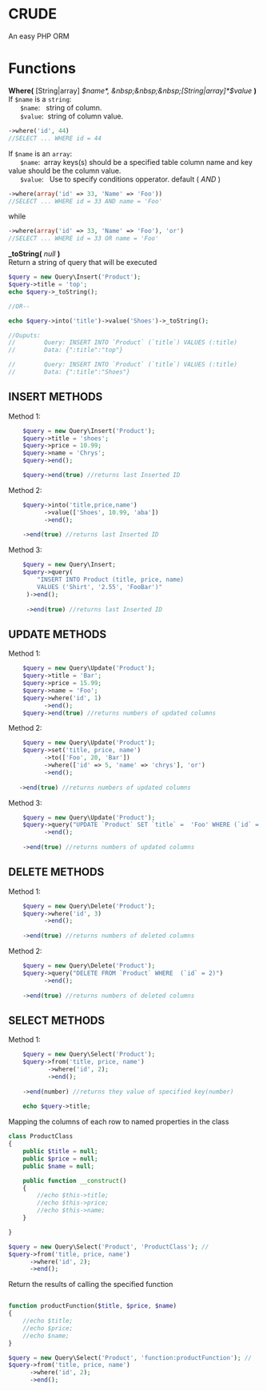 # CRUDE
An easy PHP ORM


# Functions  
**Where(** [String|array] *$name*, &nbsp;&nbsp;&nbsp;[String|array]*$value* **)**  
If ``$name`` is a ``string``:  
&nbsp;&nbsp;&nbsp;&nbsp;&nbsp;&nbsp;``$name``:&nbsp;&nbsp;&nbsp;string of column.  
&nbsp;&nbsp;&nbsp;&nbsp;&nbsp;&nbsp;``$value``:&nbsp;&nbsp;string of column value.  
```php
->where('id', 44)
//SELECT ... WHERE id = 44
```
If ``$name`` is an ``array``:  
&nbsp;&nbsp;&nbsp;&nbsp;&nbsp;&nbsp;``$name``:&nbsp;&nbsp;array keys(s) should be a specified table column name and key value should be the column value.   
&nbsp;&nbsp;&nbsp;&nbsp;&nbsp;&nbsp;``$value``:&nbsp;&nbsp; Use to specify conditions opperator. default ( *AND* )  
```php
->where(array('id' => 33, 'Name' => 'Foo'))
//SELECT ... WHERE id = 33 AND name = 'Foo'
```
while   
```php
->where(array('id' => 33, 'Name' => 'Foo'), 'or')
//SELECT ... WHERE id = 33 OR name = 'Foo'

```
**_toString(** *null* **)**   
Return a string of query that will be executed
```php
$query = new Query\Insert('Product');
$query->title = 'top';
echo $query->_toString();

//OR--

echo $query->into('title')->value('Shoes')->_toString();

//Ouputs:
//        Query: INSERT INTO `Product` (`title`) VALUES (:title)
//        Data: {":title":"top"}

//        Query: INSERT INTO `Product` (`title`) VALUES (:title)
//        Data: {":title":"Shoes"}
```
INSERT METHODS
-------

Method 1:   
```php 
    $query = new Query\Insert('Product');
    $query->title = 'shoes';
    $query->price = 10.99;
    $query->name = 'Chrys';
    $query->end();

    $query->end(true) //returns last Inserted ID
```

Method 2:   
```php
    $query->into('title,price,name')
          ->value(['Shoes', 10.99, 'aba'])
          ->end();
               
    ->end(true) //returns last Inserted ID

 ```
 
Method 3:  
```php
    $query = new Query\Insert;
    $query->query(
        "INSERT INTO Product (title, price, name) 
        VALUES ('Shirt', '2.55', 'FooBar')"
     )->end();
     
     ->end(true) //returns last Inserted ID
```
UPDATE METHODS
-------
Method 1:
```php
    $query = new Query\Update('Product');
    $query->title = 'Bar';
    $query->price = 15.99;
    $query->name = 'Foo';
    $query->where('id', 1)
          ->end();
    $query->end(true) //returns numbers of updated columns
```
Method 2:
```php
    $query = new Query\Update('Product');
    $query->set('title, price, name')
          ->to(['Foo', 20, 'Bar'])
          ->where(['id' => 5, 'name' => 'chrys'], 'or')
          ->end();
          
   ->end(true) //returns numbers of updated columns
```
Method 3:
```php
    $query = new Query\Update('Product');
    $query->query("UPDATE `Product` SET `title` =  'Foo' WHERE (`id` = 2)")
          ->end();
          
    ->end(true) //returns numbers of updated columns
```
DELETE METHODS
-------
Method 1:
```php
    $query = new Query\Delete('Product');
    $query->where('id', 3)
          ->end();
          
    ->end(true) //returns numbers of deleted columns
```
Method 2:
```php
    $query = new Query\Delete('Product');
    $query->query("DELETE FROM `Product` WHERE  (`id` = 2)")
          ->end();
          
    ->end(true) //returns numbers of deleted columns
```    
SELECT METHODS
-------
Method 1:
```php
    $query = new Query\Select('Product');
    $query->from('title, price, name')
           ->where('id', 2);
           ->end();
          
    ->end(number) //returns they value of specified key(number)
    
    echo $query->title;
```   

Mapping the columns of each row to named properties in the class   

```php
class ProductClass
{
    public $title = null;
    public $price = null;
    public $name = null;

    public function __construct()
    {
        //echo $this->title;
        //echo $this->price;
        //echo $this->name;
    }

}

$query = new Query\Select('Product', 'ProductClass'); // 
$query->from('title, price, name')
      ->where('id', 2);
      ->end();
```

Return the results of calling the specified function

```php

function productFunction($title, $price, $name)
{
    //echo $title;
    //echo $price;
    //echo $name;
}

$query = new Query\Select('Product', 'function:productFunction'); // 
$query->from('title, price, name')
      ->where('id', 2);
      ->end();
```

